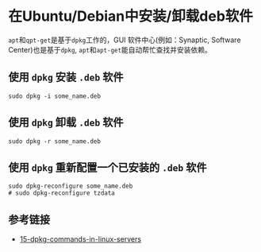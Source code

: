 # 在Ubuntu/Debian中安装/卸载deb软件

`apt`和`qpt-get`是基于`dpkg`工作的，GUI 软件中心(例如：Synaptic, Software Center)也是基于`dpkg`, `apt`和`apt-get`能自动帮忙查找并安装依赖。

## 使用 `dpkg` 安装 `.deb` 软件

```shell
sudo dpkg -i some_name.deb
```

## 使用 `dpkg` 卸载 `.deb` 软件

```shell
sudo dpkg -r some_name.deb
```

## 使用 `dpkg` 重新配置一个已安装的 `.deb` 软件

```shell
sudo dpkg-reconfigure some_name.deb
# sudo dpkg-reconfigure tzdata
```

## 参考链接

- [15-dpkg-commands-in-linux-servers](https://www.linuxsysadmins.com/15-dpkg-commands-in-linux-servers/)
